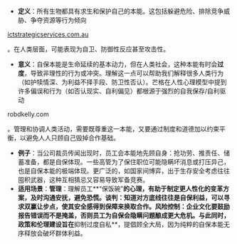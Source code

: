 - **定义**：所有生物都具有求生和保护自己的本能。这包括躲避危险、排除竞争威胁、争夺资源等行为倾向​

[ictstrategicservices.com.au](https://www.ictstrategicservices.com.au/2017/07/14/113-fantastic-thinking-tools-from-farnam-street/#:~:text=9.%20Self)

。在人类层面，可能表现为自卫、防御性反应甚至攻击性。

- **意义**：自保本能是生命延续的基本动力，但在人类社会，这种本能有时会**过度**，导致非理性的行为或冲突。理解这一点可以帮助我们解释很多人类行为（如护犊情深、为利益不择手段、防卫性否认）。芒格在人性心理模型中提到许多偏误和行为（如否认现实、自利偏见）都根源于强烈的自我保存/自利驱动​

robdkelly.com

。管理和协调人类活动，需要既尊重这一本能，又要通过制度和道德加以约束平衡，以避免人人只顾自己毁掉合作基础。

- **例子**：当公司裁员传闻出现时，员工会本能地先顾自身：抢功劳、推责任、储蓄准备，都是自保体现。一些高管为了保住职位可能隐瞒坏消息或打压异己，也是自保本能的极端体现。更广泛的，如国家间博弈，出于生存安全考虑往往囤积武器，这种互相猜忌又容易导致军备竞赛。
- **适用场景**：**管理**：理解员工**“保饭碗”**的心理，有助于制定更人性化的变革方案，及时沟通安抚，避免恐慌。谈判：知道对方底线往往是自保利益，可以寻求双赢让步点，使其安全感得到保障来换取合作。风险控制：企业文化要鼓励报告错误而不是掩盖，否则员工为自保会隐瞒问题酿成更大危机。与此同时，政策和伦理建设旨在**抑制过度自私**，提倡顾全大局，因为纯粹的自保本能无序释放会破坏群体利益。